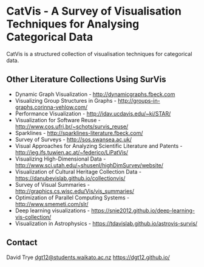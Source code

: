 # CatVis - A Survey of Visualisation Techniques for Analysing Categorical Data

CatVis is a structured collection of visualisation techniques for categorical data. 

## Other Literature Collections Using SurVis

* Dynamic Graph Visualization - http://dynamicgraphs.fbeck.com
* Visualizing Group Structures in Graphs - http://groups-in-graphs.corinna-vehlow.com/
* Performance Visualization - http://idav.ucdavis.edu/~ki/STAR/
* Visualization for Software Reuse - http://www.cos.ufrj.br/~schots/survis_reuse/
* Sparklines - http://sparklines-literature.fbeck.com/
* Survey of Surveys - http://sos.swansea.ac.uk/
* Visual Approaches for Analyzing Scientific Literature and Patents - http://ieg.ifs.tuwien.ac.at/~federico/LiPatVis/
* Visualizing High-Dimensional Data - http://www.sci.utah.edu/~shusenl/highDimSurvey/website/
* Visualization of Cultural Heritage Collection Data - https://danubevislab.github.io/collectionvis/
* Survey of Visual Summaries - http://graphics.cs.wisc.edu/Vis/vis_summaries/
* Optimization of Parallel Computing Systems - http://www.smemeti.com/slr/
* Deep learning visualizations - https://snie2012.github.io/deep-learning-vis-collection/
* Visualization in Astrophysics - https://tdavislab.github.io/astrovis-survis/

## Contact

David Trye
dgt12@students.waikato.ac.nz
https://dgt12.github.io/